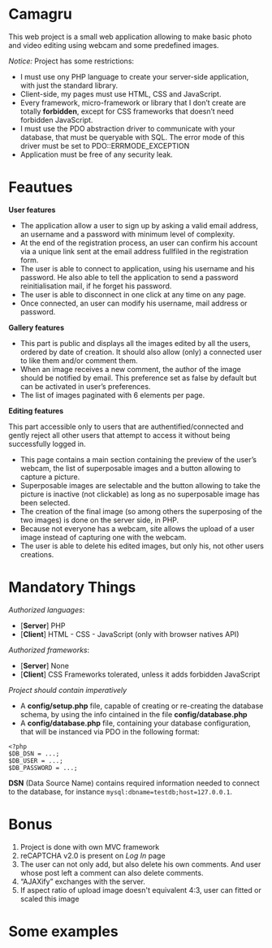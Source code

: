 # Camagru

This web project is a small web application allowing to make basic photo and video editing using webcam and some predefined images.

*Notice:* Project has some restrictions:

  * I must use ony PHP language to create your server-side application, with just the standard library.
  *  Client-side, my pages must use HTML, CSS and JavaScript.
  *  Every framework, micro-framework or library that I don’t create are totally **forbidden**, except for CSS frameworks that doesn’t need forbidden JavaScript.
  *  I must use the PDO abstraction driver to communicate with your database, that must be queryable with SQL. The error mode of this driver must be set to PDO::ERRMODE_EXCEPTION
  *  Application must be free of any security leak.

# Feautues

**User features**
  * The application allow a user to sign up by asking a valid email address, an username and a password with minimum level of complexity.
  * At the end of the registration process, an user can confirm his account via a unique link sent at the email address fullfiled in the registration form.
  * The user is able to connect to application, using his username and his password. He also able to tell the application to send a password reinitialisation mail, if he forget his password.
  * The user is able to disconnect in one click at any time on any page.
  * Once connected, an user can modify his username, mail address or password.
  
**Gallery features**
  * This part is public and displays all the images edited by all the users, ordered by date of creation. It should also allow (only) a connected user to like them and/or comment them.
  * When an image receives a new comment, the author of the image should be notified by email. This preference set as false by default but can be activated in user’s preferences.
  * The list of images paginated with 6 elements per page.
  
**Editing features**

This part accessible only to users that are authentified/connected and gently reject all other users that attempt to access it without being successfully logged in.
  * This page contains a main section containing the preview of the user’s webcam, the list of superposable images and a button allowing to capture a picture.
  * Superposable images are selectable and the button allowing to take the picture is inactive (not clickable) as long as no superposable image has been selected.
  * The creation of the final image (so among others the superposing of the two images) is done on the server side, in PHP.
  * Because not everyone has a webcam, site allows the upload of a user image instead of capturing one with the webcam.
  * The user is able to delete his edited images, but only his, not other users creations.
  
# Mandatory Things

*Authorized languages*:
  * [**Server**] PHP
  * [**Client**] HTML - CSS - JavaScript (only with browser natives API)
  
*Authorized frameworks*:
  * [**Server**] None
  * [**Client**] CSS Frameworks tolerated, unless it adds forbidden JavaScript
  
*Project should contain imperatively*
  * A **config/setup.php** file, capable of creating or re-creating the database schema, by using the info cintained in the file **config/database.php**
  * A **config/database.php** file, containing your database configuration, that will be instanced via PDO in the following format:
  ```
  <?php
  $DB_DSN = ...;
  $DB_USER = ...;
  $DB_PASSWORD = ...;
  ```
  **DSN** (Data Source Name) contains required information needed to connect to the database, for instance `mysql:dbname=testdb;host=127.0.0.1`. 
  
# Bonus

1. Project is done with own MVC framework
2. reCAPTCHA v2.0 is present on *Log In* page
3. The user can not only add, but also delete his own comments. And user whose post left a comment can also delete comments.
4. “AJAXify” exchanges with the server.
5. If aspect ratio of upload image doesn't equivalent 4:3, user can fitted or scaled this image

# Some examples

